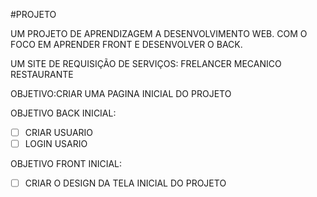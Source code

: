 #PROJETO

UM PROJETO DE APRENDIZAGEM A DESENVOLVIMENTO WEB. COM O FOCO EM APRENDER FRONT E DESENVOLVER O BACK.

UM SITE DE REQUISIÇÃO DE SERVIÇOS:
		FRELANCER
		MECANICO
		RESTAURANTE

OBJETIVO:CRIAR UMA PAGINA INICIAL DO PROJETO
	
OBJETIVO BACK INICIAL:
- [ ] CRIAR USUARIO
- [ ] LOGIN USARIO

OBJETIVO  FRONT INICIAL:
- [ ] CRIAR O DESIGN DA TELA INICIAL DO PROJETO
